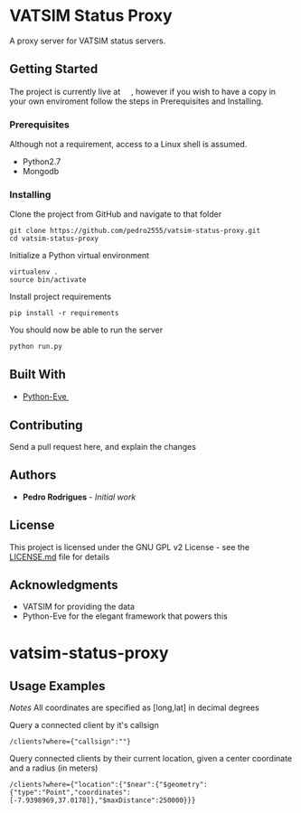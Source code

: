 # VATSIM Status Proxy

A proxy server for VATSIM status servers.

## Getting Started

The project is currently live at <a href="https://vatsim-status-proxy.herokuapp.com"><img src="https://www-assets3.herokucdn.com/assets/logo-purple-08fb38cebb99e3aac5202df018eb337c5be74d5214768c90a8198c97420e4201.svg" height="15px" /></a>, however if you wish to have a copy in your own enviroment follow the steps in Prerequisites and Installing.

### Prerequisites

Although not a requirement, access to a Linux shell is assumed.

 * Python2.7
 * Mongodb

### Installing

Clone the project from GitHub and navigate to that folder

```
git clone https://github.com/pedro2555/vatsim-status-proxy.git
cd vatsim-status-proxy
```

Initialize a Python virtual environment

```
virtualenv .
source bin/activate
```

Install project requirements

```
pip install -r requirements
```

You should now be able to run the server

```
python run.py
```

## Built With

* <a href="">Python-Eve <img src="http://python-eve.org/_static/eve_leaf.png" height="15px"/></a>

## Contributing

Send a pull request here, and explain the changes

## Authors

* **Pedro Rodrigues** - *Initial work*

## License

This project is licensed under the GNU GPL v2 License - see the [LICENSE.md](LICENSE.md) file for details

## Acknowledgments

* VATSIM for providing the data
* Python-Eve for the elegant framework that powers this



# vatsim-status-proxy

## Usage Examples

_Notes_ All coordinates are specified as [long,lat] in decimal degrees

Query a connected client by it's callsign

	/clients?where={"callsign":""}

Query connected clients by their current location, given a center coordinate and a radius (in meters)

	/clients?where={"location":{"$near":{"$geometry":{"type":"Point","coordinates":[-7.9398969,37.0178]},"$maxDistance":250000}}}
